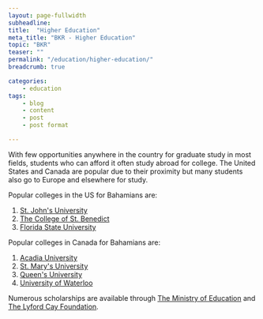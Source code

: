 ```yaml
---
layout: page-fullwidth
subheadline:
title:  "Higher Education"
meta_title: "BKR - Higher Education"
topic: "BKR"
teaser: ""
permalink: "/education/higher-education/"
breadcrumb: true

categories:
    - education
tags:
    - blog
    - content
    - post
    - post format

---
```

With few opportunities anywhere in the country for graduate study in most fields, students who can afford it often study abroad for college. The United States and Canada are popular due to their proximity but many students also go to Europe and elsewhere for study.

Popular colleges in the US for Bahamians are:

1. [St. John's University][1]
2. [The College of St. Benedict][2]
3. [Florida State University][7]

Popular colleges in Canada for Bahamians are:

1. [Acadia University][3]
2. [St. Mary's University][4]
3. [Queen's University][5]
4. [University of Waterloo][6]

Numerous scholarships are available through [The Ministry of Education][8] and [The Lyford Cay Foundation][9].

[1]: http://bigfuture.collegeboard.org/college-university-search/st-johns-university-collegeville
[2]: http://bigfuture.collegeboard.org/college-university-search/college-of-st-benedict
[3]: http://www2.acadiau.ca/home.html
[4]: https://www.smu.ca/
[5]: http://www.queensu.ca/
[6]: http://uwaterloo.ca/
[7]: http://bigfuture.collegeboard.org/college-university-search/florida-state-university
[8]: http://www.ministryofeducationbahamas.com/scholarship-forms
[9]: http://www.lyfordcayfoundation.org/scholarships.php